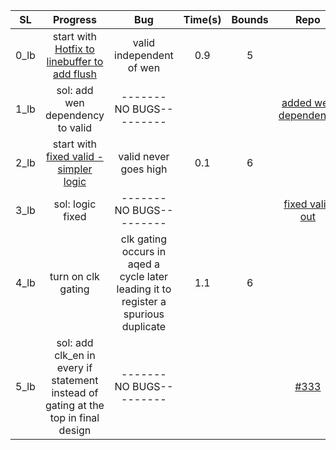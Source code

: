 | **SL** | **Progress** | **Bug** | **Time(s)** | **Bounds** | **Repo** |
|:----:|:----------------------------------------------------------------------------------:|:-----------------------------------------------------------------------------------:|:-------:|:------:|:--------------------:|
| 0_lb | start with [Hotfix to linebuffer to add flush](https://github.com/StanfordAHA/garnet/commit/26b5452a0bb9e41553996d766cbc35343cceb74f#diff-56b8645ef137aac84edd3bbce6ccac71) | valid independent of wen | 0.9 | 5 |  |
| 1_lb | sol: add wen dependency to valid | -------NO BUGS--------- |  |  | [added wen dependency](https://github.com/StanfordAHA/garnet/commit/933966a95cede08e1d85f338f58b829eef7afd27#diff-56b8645ef137aac84edd3bbce6ccac71) |
| 2_lb | start with [fixed valid - simpler logic](https://github.com/StanfordAHA/garnet/commit/4f0e36ed21a4bac3877df31e04dbd3d7d5b7dee1#diff-56b8645ef137aac84edd3bbce6ccac71) | valid never goes high | 0.1 | 6 |  |
| 3_lb | sol: logic fixed | -------NO BUGS--------- |  |  | [fixed valid out](https://github.com/StanfordAHA/garnet/commit/da25884668a0c6e0b1b5e4b999be51ec5bd0fb65#diff-56b8645ef137aac84edd3bbce6ccac71) |
| 4_lb | turn on clk gating | clk gating occurs in aqed a cycle later leading it to register a spurious duplicate | 1.1 | 6 |  |
| 5_lb | sol: add clk\_en in every if statement instead of gating at the top in final design | -------NO BUGS--------- |  |  | [#333](https://github.com/StanfordAHA/garnet/commit/699df4cafaff260c7b7898c333da6da3034eee7f#diff-c080e05c7454f6e4d777d96c142aca34) |
